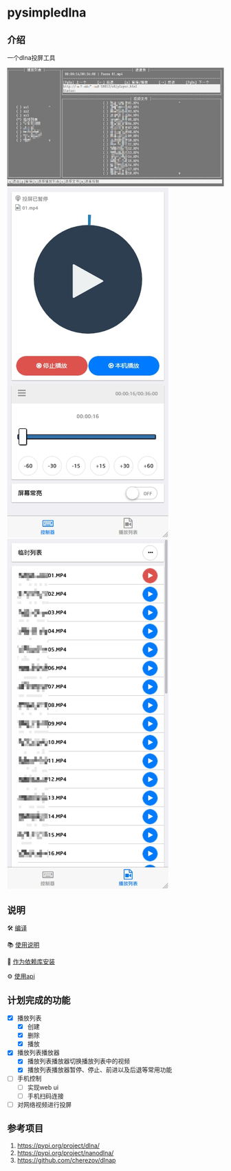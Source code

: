 pysimpledlna
=====

介绍
------
一个dlna投屏工具

![console](docs/images/console01.jpg "console")
![web-controller](docs/images/web01.jpg "web controller")
![web-video-list](docs/images/web02.jpg "playlist")

说明
------
:hammer_and_wrench: [编译](docs/compile.md)

:books: [使用说明](docs/usage.md)

:toolbox: [作为依赖库安装](docs/install.md)

:gear: [使用api](docs/api.md)


计划完成的功能
------
- [x] 播放列表
  - [x] 创建
  - [x] 删除
  - [x] 播放
- [x] 播放列表播放器
  - [x] 播放列表播放器切换播放列表中的视频
  - [x] 播放列表播放器暂停、停止、前进以及后退等常用功能
- [ ] 手机控制
  - [ ] 实现web ui
  - [ ] 手机扫码连接
- [ ] 对网络视频进行投屏
  
参考项目
------
1. <https://pypi.org/project/dlna/>
2. <https://pypi.org/project/nanodlna/>
3. <https://github.com/cherezov/dlnap>